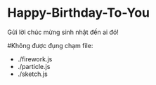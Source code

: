 # Happy-Birthday-To-You
Gửi lời chúc mừng sinh nhật đến ai đó!


#Không được đụng chạm file:
- ./firework.js
- ./particle.js
- ./sketch.js
